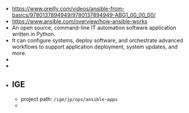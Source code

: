 - https://www.oreilly.com/videos/ansible-from-basics/9780137894949/9780137894949-ABG1_00_00_00/
- https://www.ansible.com/overview/how-ansible-works
- An open source, command-line IT automation software application written in Python.
- It can configure systems, deploy software, and orchestrate advanced workflows to support application deployment, system updates, and more.
-
-
- ## IGE
	- project path: `/ige/jp/ops/ansible-apps`
	-